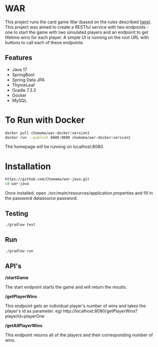 # WAR

This project runs the card game War (based on the rules described [here](https://bicyclecards.com/how-to-play/war/)).  This project was aimed to create a RESTful service with two endpoints - one to start the game with two simulated players and an endpoint to get lifetime wins for each player. A simple UI is running on the root URL with buttons to call each of these endpoints.


## Features
* Java 17
* SpringBoot
* Spring Data JPA
* ThymeLeaf
* Gradle 7.3.3
* Docker
* MySQL


# To Run with Docker

```bash
docker pull chomama/war-docker:version1
docker run --publish 8080:8080 chomama/war-docker:version1
```
The homepage will be running on localhost:8080. 


# Installation 

```bash
https://github.com/Chomama/war-java.git
cd war-java
```

Once installed, open ./src/main/resources/application.properties and fill in the password datasource password.

## Testing

```bash
./gradlew test
```

## Run 

```bash
./gradlew run
```

## API's

**/startGame**

The start endpoint starts the game and will return the results. 

**/getPlayerWins**

This endpoint gets an individual player's number of wins and takes the player's id as parameter.
eg) http://localhost:8080/getPlayerWins?playerId=playerOne

**/getAllPlayerWins**

This endpoint returns all of the players and their corresponding number of wins.

